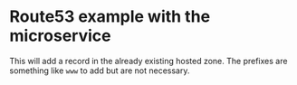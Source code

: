 # Route53 example with the microservice

This will add a record in the already existing hosted zone. The prefixes are something like `www` to add but are not necessary.